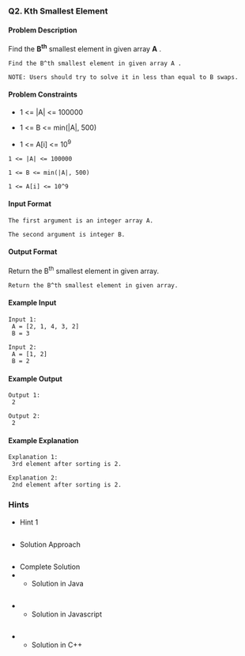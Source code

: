 ### Q2. Kth Smallest Element
#### Problem Description

<p>Find the <strong>B<sup>th</sup></strong> smallest element 
in given array <strong>A</strong> .</p>

```text
Find the B^th smallest element in given array A .

NOTE: Users should try to solve it in less than equal to B swaps.
```
#### Problem Constraints

* <p>1 &lt;= |A| &lt;= 100000</p>
* <p>1 &lt;= B &lt;= min(|A|, 500)</p>
* <p>1 &lt;= A[i] &lt;= 10<sup>9</sup></p>


```text
1 <= |A| <= 100000

1 <= B <= min(|A|, 500)

1 <= A[i] <= 10^9
```
#### Input Format
```text
The first argument is an integer array A.

The second argument is integer B.
```
#### Output Format

<p> Return the B<sup>th</sup> smallest element in given array.</p>

```text
Return the B^th smallest element in given array.
```
#### Example Input
```text
Input 1:
 A = [2, 1, 4, 3, 2]
 B = 3

Input 2:
 A = [1, 2]
 B = 2
```
#### Example Output
```text
Output 1:
 2

Output 2:
 2
```
#### Example Explanation
```text
Explanation 1:
 3rd element after sorting is 2.

Explanation 2:
 2nd element after sorting is 2.
```
### Hints
* Hint 1
```text

```
* Solution Approach
```text

```
* Complete Solution
* * Solution in Java
```java

```
* * Solution in Javascript
```javascript

```
* * Solution in C++
```cpp

```

